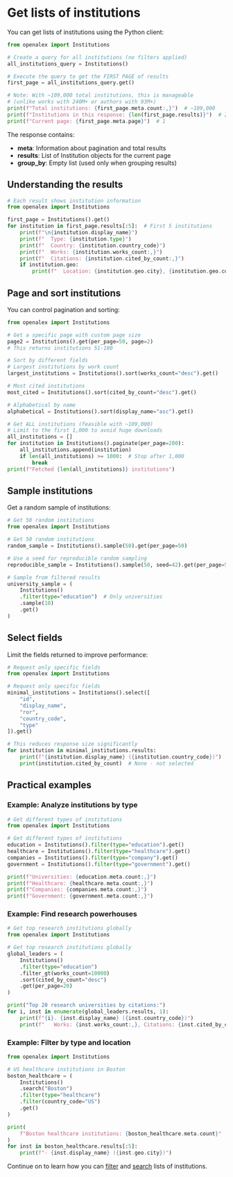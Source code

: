 # Get lists of institutions

You can get lists of institutions using the Python client:

```python
from openalex import Institutions

# Create a query for all institutions (no filters applied)
all_institutions_query = Institutions()

# Execute the query to get the FIRST PAGE of results
first_page = all_institutions_query.get()

# Note: With ~109,000 total institutions, this is manageable
# (unlike works with 240M+ or authors with 93M+)
print(f"Total institutions: {first_page.meta.count:,}")  # ~109,000
print(f"Institutions in this response: {len(first_page.results)}")  # 25
print(f"Current page: {first_page.meta.page}")  # 1
```

The response contains:
- **meta**: Information about pagination and total results
- **results**: List of Institution objects for the current page
- **group_by**: Empty list (used only when grouping results)

## Understanding the results

```python
# Each result shows institution information
from openalex import Institutions

first_page = Institutions().get()
for institution in first_page.results[:5]:  # First 5 institutions
    print(f"\n{institution.display_name}")
    print(f"  Type: {institution.type}")
    print(f"  Country: {institution.country_code}")
    print(f"  Works: {institution.works_count:,}")
    print(f"  Citations: {institution.cited_by_count:,}")
    if institution.geo:
        print(f"  Location: {institution.geo.city}, {institution.geo.country}")
```

## Page and sort institutions

You can control pagination and sorting:

```python
from openalex import Institutions

# Get a specific page with custom page size
page2 = Institutions().get(per_page=50, page=2)
# This returns institutions 51-100

# Sort by different fields
# Largest institutions by work count
largest_institutions = Institutions().sort(works_count="desc").get()

# Most cited institutions  
most_cited = Institutions().sort(cited_by_count="desc").get()

# Alphabetical by name
alphabetical = Institutions().sort(display_name="asc").get()

# Get ALL institutions (feasible with ~109,000)
# Limit to the first 1,000 to avoid huge downloads
all_institutions = []
for institution in Institutions().paginate(per_page=200):
    all_institutions.append(institution)
    if len(all_institutions) >= 1000:  # Stop after 1,000
        break
print(f"Fetched {len(all_institutions)} institutions")
```

## Sample institutions

Get a random sample of institutions:

```python
# Get 50 random institutions
from openalex import Institutions

# Get 50 random institutions
random_sample = Institutions().sample(50).get(per_page=50)

# Use a seed for reproducible random sampling
reproducible_sample = Institutions().sample(50, seed=42).get(per_page=50)

# Sample from filtered results
university_sample = (
    Institutions()
    .filter(type="education")  # Only universities
    .sample(10)
    .get()
)
```

## Select fields

Limit the fields returned to improve performance:

```python
# Request only specific fields
from openalex import Institutions

# Request only specific fields
minimal_institutions = Institutions().select([
    "id", 
    "display_name",
    "ror",
    "country_code",
    "type"
]).get()

# This reduces response size significantly
for institution in minimal_institutions.results:
    print(f"{institution.display_name} ({institution.country_code})")
    print(institution.cited_by_count)  # None - not selected
```

## Practical examples

### Example: Analyze institutions by type

```python
# Get different types of institutions
from openalex import Institutions

# Get different types of institutions
education = Institutions().filter(type="education").get()
healthcare = Institutions().filter(type="healthcare").get()
companies = Institutions().filter(type="company").get()
government = Institutions().filter(type="government").get()

print(f"Universities: {education.meta.count:,}")
print(f"Healthcare: {healthcare.meta.count:,}")
print(f"Companies: {companies.meta.count:,}")
print(f"Government: {government.meta.count:,}")
```

### Example: Find research powerhouses

```python
# Get top research institutions globally
from openalex import Institutions

# Get top research institutions globally
global_leaders = (
    Institutions()
    .filter(type="education")
    .filter_gt(works_count=10000)
    .sort(cited_by_count="desc")
    .get(per_page=20)
)

print("Top 20 research universities by citations:")
for i, inst in enumerate(global_leaders.results, 1):
    print(f"{i}. {inst.display_name} ({inst.country_code})")
    print(f"   Works: {inst.works_count:,}, Citations: {inst.cited_by_count:,}")
```

### Example: Filter by type and location

```python
from openalex import Institutions

# US healthcare institutions in Boston
boston_healthcare = (
    Institutions()
    .search("Boston")
    .filter(type="healthcare")
    .filter(country_code="US")
    .get()
)

print(
    f"Boston healthcare institutions: {boston_healthcare.meta.count}"
)
for inst in boston_healthcare.results[:5]:
    print(f"- {inst.display_name} ({inst.geo.city})")
```

Continue on to learn how you can [filter](filter-institutions.md) and [search](search-institutions.md) lists of institutions.
